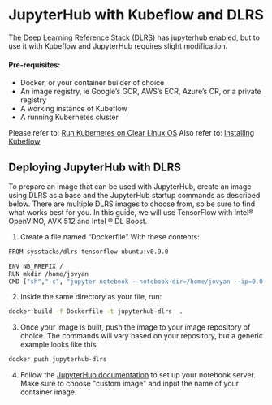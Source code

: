 # JupyterHub with Kubeflow and DLRS

The Deep Learning Reference Stack (DLRS) has jupyterhub enabled, but to use it with Kubeflow and JupyterHub requires slight modification.

#### Pre-requisites:

* Docker, or your container builder of choice
* An image registry, ie Google’s GCR, AWS’s ECR, Azure’s CR, or a private registry
* A working instance of Kubeflow
* A running Kubernetes cluster

Please refer to: [Run Kubernetes on Clear Linux OS](https://clearlinux.org/documentation/clear-linux/tutorials/kubernetes)
Also refer to: [Installing Kubeflow](https://www.kubeflow.org/docs/started/getting-started)


## Deploying JupyterHub with DLRS
To prepare an image that can be used with JupyterHub, create an image using DLRS as a base and the JupyterHub startup commands as described below. There are multiple DLRS images to choose from, so be sure to find what works best for you. In this guide, we will use TensorFlow with Intel® OpenVINO, AVX 512 and Intel ® DL Boost.

1. Create a file named “Dockerfile” With these contents:

```bash
FROM sysstacks/dlrs-tensorflow-ubuntu:v0.9.0

ENV NB_PREFIX /
RUN mkdir /home/jovyan
CMD ["sh","-c", "jupyter notebook --notebook-dir=/home/jovyan --ip=0.0.0.0 --no-browser --allow-root --port=8888     --NotebookApp.token='' --NotebookApp.password='' --NotebookApp.allow_origin='*' --NotebookApp.base_url=${NB_PREFIX}"]
```

2. Inside the same directory as your file, run:

```bash
docker build -f Dockerfile -t jupyterhub-dlrs  .
```

3. Once your image is built, push the image to your image repository of choice. The commands will vary based on your repository, but a generic example looks like this:

```bash
docker push jupyterhub-dlrs
```

4. Follow the [JupyterHub documentation](https://www.kubeflow.org/docs/notebooks/setup/#install-kubeflow-and-open-the-kubeflow-ui) to set up your notebook server. Make sure to choose "custom image" and input the name of your container image.
